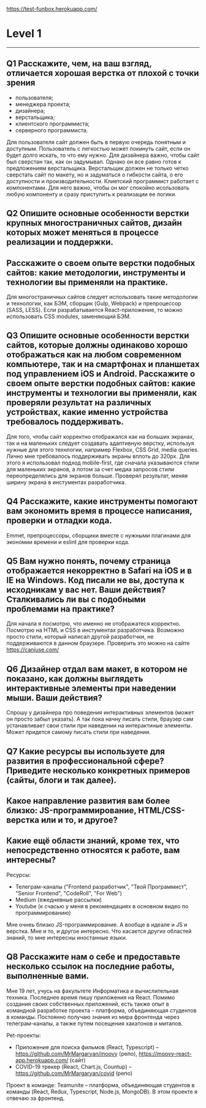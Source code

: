 https://test-funbox.herokuapp.com/

# Level 1

---

## Q1 Расскажите, чем, на ваш взгляд, отличается хорошая верстка от плохой с точки зрения

- пользователя;
- менеджера проекта;
- дизайнера;
- верстальщика;
- клиентского программиста;
- серверного программиста.

Для пользователя сайт должен быть в первую очередь понятным и доступным.
Пользователь с легкостью может покинуть сайт, если он будет долго искать, то что
ему нужно. Для дизайнера важно, чтобы сайт был сверстан так, как он задумывал.
Однако он все равно готов к предложениям верстальщика. Верстальщик должен не
только четко сверстать сайт по макету, но и задуматься о гибкости сайта, о его
доступности и производительности. Клиетский программист работает с компонентами.
Для него важно, чтобы он мог спокойно исользовать любую компоненту и сразу
приступить к реализации ее логики.

## Q2 Опишите основные особенности верстки крупных многостраничных сайтов, дизайн которых может меняться в процессе реализации и поддержки.

## Расскажите о своем опыте верстки подобных сайтов: какие методологии, инструменты и технологии вы применяли на практике.

Для многостраничных сайтов следует использовать такие методологии и технологии,
как БЭМ, сборщик (Gulp, Webpack) и препроцессор (SASS, LESS). Если
разрабатывается React-приложение, то можно использовать CSS modules, заменяющий
БЭМ.

## Q3 Опишите основные особенности верстки сайтов, которые должны одинаково хорошо отображаться как на любом современном компьютере, так и на смартфонах и планшетах под управлением iOS и Android. Расскажите о своем опыте верстки подобных сайтов: какие инструменты и технологии вы применяли, как проверяли результат на различных устройствах, какие именно устройства требовалось поддерживать.

Для того, чтобы сайт корректно отображался как на больших экранах, так и на
маленьких следует создавать адаптивную верстку, используя нужные для этого
технлогии, например Flexbox, CSS Grid, media queries. Лично мне требовалось
поддерживать экраны вплоть до 320px. Для этого я использовал подход
mobile-first, где сначала указываются стили для маленьких экранов, а потом за
счет медиа запросов стили переопределялись для экранов больше. Проверял
результат, меняя ширину экрана в инстументах разработчика.

## Q4 Расскажите, какие инструменты помогают вам экономить время в процессе написания, проверки и отладки кода.

Emmet, препроцессоры, сборщики вместе с нужными плагинами для экономии времени и
eslint для проверки кода.

## Q5 Вам нужно понять, почему страница отображается некорректно в Safari на iOS и в IE на Windows. Код писали не вы, доступа к исходникам у вас нет. Ваши действия? Сталкивались ли вы с подобными проблемами на практике?

Для начала я посмотрю, что именно не отображатеся корректно. Посмотрю на HTML и
CSS в инстументах разработчика. Возможно просто стили, который написал другой
разработчки, не поддерживаются в данном браузере. Проверить это можно на сайте
https://caniuse.com/

## Q6 Дизайнер отдал вам макет, в котором не показано, как должны выглядеть интерактивные элементы при наведении мыши. Ваши действия?

Спрошу у дизайнера про поведения интерактивных элементов (может он просто забыл
указать). А так пока начну писать стили, браузер сам устанавливает свои стили
при наведении на интерактиные элементы. Может придется самому писать стили при
наведении.

## Q7 Какие ресурсы вы используете для развития в профессиональной сфере? Приведите несколько конкретных примеров (сайты, блоги и так далее).

## Какое направление развития вам более близко: JS-программирование, HTML/CSS- верстка или и то, и другое?

## Какие ещё области знаний, кроме тех, что непосредственно относятся к работе, вам интересны?

Ресурсы:

- Телеграм-каналы ("Frontend разработчик", "Твой Программист", "Senior
  Frontend", "CodeRoll", "For Web")
- Medium (ежедневные рассылки)
- Youtube (к счасью у меня в рекомендациях в основном видео по программированию)

Мне очнеь близко JS-программирование. А вообще в идеале и JS и верстка. Мне и
то, и другое интересно. Что касается других областей знаний, то мне интересны
иностанные языки.

## Q8 Расскажите нам о себе и предоставьте несколько ссылок на последние работы, выполненные вами.

Мне 19 лет, учусь на факультете Информатика и вычислительная техника. Последнее
время пишу приложения на React. Помимо создания своих собственных приложений,
есть также опыт в командной разработке проекта – платформа, объединяющая
студентов в команды. Постоянно получаю знания из мира фронтенда через
телеграм-каналы, а также путем посещения хакатонов и митапов. 

Pet-проекты:
- Приложение для поиска фильмов (React, Typescript) –
  https://github.com/MrMargaryan/moovy (репо),
  https://moovy-react-app.herokuapp.com/ (сайт)
- COVID-19 трекер (React, Chart.js, Countup) –
  https://github.com/MrMargaryan/covid (репо)

Проект в команде: 
Teamunite – платформа, объединяющая студентов в команды
(React, Redux, Typescript, Node.js, MongoDB). В этом проекте я отвечаю за
фронтенд.

